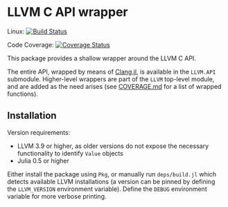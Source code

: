 LLVM C API wrapper
==================

<!-- [![LLVM](http://pkg.julialang.org/badges/LLVM_0.4.svg)](http://pkg.julialang.org/?pkg=LLVM&ver=0.4) -->
<!-- [![LLVM](http://pkg.julialang.org/badges/LLVM_0.5.svg)](http://pkg.julialang.org/?pkg=LLVM&ver=0.5) -->

Linux: [![Build Status](https://travis-ci.org/maleadt/LLVM.jl.svg?branch=master)](https://travis-ci.org/maleadt/LLVM.jl)

Code Coverage: [![Coverage Status](https://codecov.io/gh/maleadt/LLVM.jl/branch/master/graph/badge.svg)](https://codecov.io/gh/maleadt/LLVM.jl)

This package provides a shallow wrapper around the LLVM C API.

The entire API, wrapped by means of [Clang.jl](https://github.com/ihnorton/Clang.jl/), is
available in the `LLVM.API` submodule. Higher-level wrappers are part of the `LLVM`
top-level module, and are added as the need arises (see [COVERAGE.md](COVERAGE.md) for a
list of wrapped functions).


Installation
------------

Version requirements:

* LLVM 3.9 or higher, as older versions do not expose the necessary functionality to
  identify `Value` objects
* Julia 0.5 or higher

Either install the package using `Pkg`, or manually run `deps/build.jl` which detects
available LLVM installations (a version can be pinned by defining the `LLVM_VERSION`
environment variable). Define the `DEBUG` environment variable for more verbose printing.
